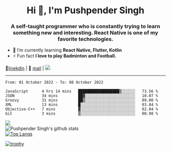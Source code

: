 <h1 align="center">Hi 👋, I'm Pushpender Singh</h1>
<h3 align="center">A self-taught programmer who is constantly trying to learn something new and interesting. React Native is one of my favorite technologies.</h3>

- 🌱 I’m currently learning **React Native, Flutter, Kotlin**
- ⚡ Fun fact **I love to play Badminton and Football.**

👔[linekdin](https://www.linkedin.com/in/pushpender-singh-240061202/) | 📧 [mail](mailto:pushpendersingh@p2devs.com) | ![](https://komarev.com/ghpvc/?username=pushpender-singh-ap&color=blue)


---

<!--START_SECTION:waka-->

```text
From: 01 October 2022 - To: 08 October 2022

JavaScript      4 hrs 14 mins   ██████████████████▒░░░░░░   73.56 %
JSON            34 mins         ██▓░░░░░░░░░░░░░░░░░░░░░░   10.07 %
Groovy          31 mins         ██▒░░░░░░░░░░░░░░░░░░░░░░   09.00 %
XML             13 mins         █░░░░░░░░░░░░░░░░░░░░░░░░   03.84 %
Objective-C++   7 mins          ▓░░░░░░░░░░░░░░░░░░░░░░░░   02.04 %
Git             3 mins          ▒░░░░░░░░░░░░░░░░░░░░░░░░   00.98 %
```

<!--END_SECTION:waka-->

<img align="left" src="https://github-readme-streak-stats.herokuapp.com/?user=pushpender-singh-ap&theme=dark" /></br>
![Pushpender Singh's github stats](https://github-readme-stats.vercel.app/api?username=pushpender-singh-ap&show_icons=true&theme=radical&count_private=true)</br>
[![Top Langs](https://github-readme-stats.vercel.app/api/top-langs/?username=pushpender-singh-ap&theme=radical)](https://github.com/pushpender-singh-ap/github-readme-stats)

[![trophy](https://github-profile-trophy.vercel.app/?username=pushpender-singh-ap&theme=radical)](https://github.com/pushpender-singh-ap/pushpender-singh-ap)
